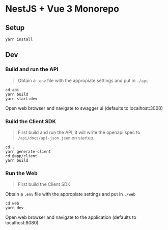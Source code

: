 # NestJS + Vue 3 Monorepo


## Setup
```
yarn install
```

## Dev 

### Build and run the API
> Obtain a `.env` file with the appropiate settings and put in `./api`

```
cd api
yarn build
yarn start:dev
```
Open web browser and navigate to swagger ui (defaults to localhost:3000)

### Build the Client SDK
> First build and run the API, it will write the openapi spec to `/api/docs/api-json.json` on startup.

```
cd .
yarn generate-client
cd @app/client
yarn build
```

### Run the Web
> First build the Client SDK

Obtain a `.env` file with the appropiate settings and put in `./web`
```
cd web
yarn dev
```
Open web browser and navigate to the application (defaults to localhost:8080)
